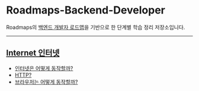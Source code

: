 # Roadmaps-Backend-Developer
Roadmaps의 [백엔드 개발자 로드맵]()을 기반으로 한 단계별 학습 정리 저장소입니다.

---
## [Internet 인터넷](roadmap/internet/Internet.md)

- [인터넷은 어떻게 동작할까?](roadmap/internet/How_dose_the_internet_work.md)
- [HTTP?](roadmap/internet/What_is_HTTP.md)
- [브라우저는 어떻게 동작할까?](roadmap/internet/Browsers_and_how_they_work.md)